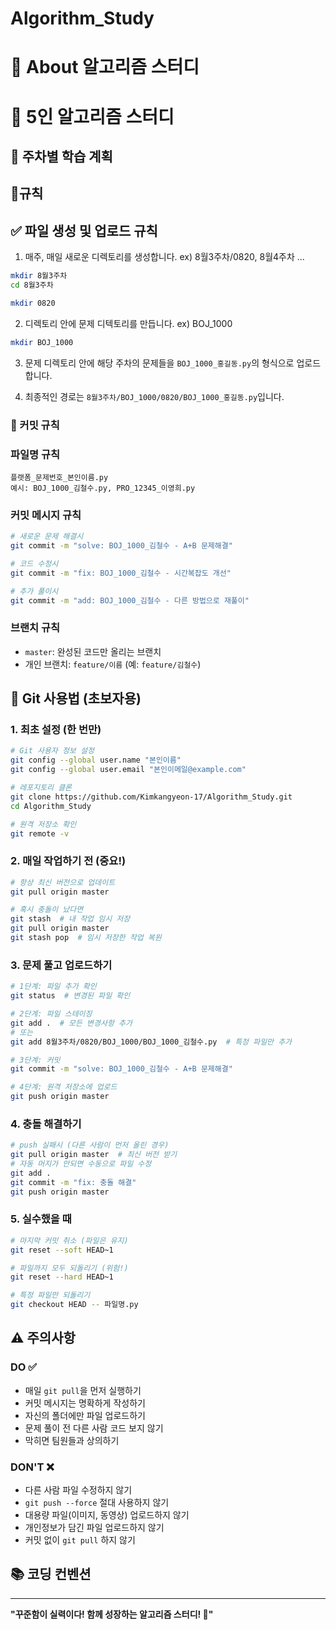 # Algorithm_Study
# 🚀 About 알고리즘 스터디

# 🚀 5인 알고리즘 스터디


## 🎯 주차별 학습 계획


## 🚨규칙

## ✅ 파일 생성 및 업로드 규칙
1. 매주, 매일 새로운 디렉토리를 생성합니다. ex) 8월3주차/0820, 8월4주차 ...
```bash
mkdir 8월3주차
cd 8월3주차

mkdir 0820
```



2. 디렉토리 안에 문제 디텍토리를 만듭니다. ex) BOJ_1000

```bash
mkdir BOJ_1000
```

3. 문제 디렉토리 안에 해당 주차의 문제들을 `BOJ_1000_홍길동.py`의 형식으로 업로드 합니다.

4. 최종적인 경로는 `8월3주차/BOJ_1000/0820/BOJ_1000_홍길동.py`입니다.

### 📝 커밋 규칙

### 파일명 규칙
```
플랫폼_문제번호_본인이름.py
예시: BOJ_1000_김철수.py, PRO_12345_이영희.py
```

### 커밋 메시지 규칙
```bash
# 새로운 문제 해결시
git commit -m "solve: BOJ_1000_김철수 - A+B 문제해결"

# 코드 수정시
git commit -m "fix: BOJ_1000_김철수 - 시간복잡도 개선"

# 추가 풀이시
git commit -m "add: BOJ_1000_김철수 - 다른 방법으로 재풀이"
```

### 브랜치 규칙
- `master`: 완성된 코드만 올리는 브랜치
- 개인 브랜치: `feature/이름` (예: `feature/김철수`)

## 🔄 Git 사용법 (초보자용)

### 1. 최초 설정 (한 번만)
```bash
# Git 사용자 정보 설정
git config --global user.name "본인이름"
git config --global user.email "본인이메일@example.com"

# 레포지토리 클론
git clone https://github.com/Kimkangyeon-17/Algorithm_Study.git
cd Algorithm_Study

# 원격 저장소 확인
git remote -v
```

### 2. 매일 작업하기 전 (중요!)
```bash
# 항상 최신 버전으로 업데이트
git pull origin master

# 혹시 충돌이 났다면
git stash  # 내 작업 임시 저장
git pull origin master
git stash pop  # 임시 저장한 작업 복원
```

### 3. 문제 풀고 업로드하기
```bash
# 1단계: 파일 추가 확인
git status  # 변경된 파일 확인

# 2단계: 파일 스테이징
git add .  # 모든 변경사항 추가
# 또는
git add 8월3주차/0820/BOJ_1000/BOJ_1000_김철수.py  # 특정 파일만 추가

# 3단계: 커밋
git commit -m "solve: BOJ_1000_김철수 - A+B 문제해결"

# 4단계: 원격 저장소에 업로드
git push origin master
```

### 4. 충돌 해결하기
```bash
# push 실패시 (다른 사람이 먼저 올린 경우)
git pull origin master  # 최신 버전 받기
# 자동 머지가 안되면 수동으로 파일 수정
git add .
git commit -m "fix: 충돌 해결"
git push origin master
```

### 5. 실수했을 때
```bash
# 마지막 커밋 취소 (파일은 유지)
git reset --soft HEAD~1

# 파일까지 모두 되돌리기 (위험!)
git reset --hard HEAD~1

# 특정 파일만 되돌리기
git checkout HEAD -- 파일명.py
```

## ⚠️ 주의사항

### DO ✅
- 매일 `git pull`을 먼저 실행하기
- 커밋 메시지는 명확하게 작성하기
- 자신의 폴더에만 파일 업로드하기
- 문제 풀이 전 다른 사람 코드 보지 않기
- 막히면 팀원들과 상의하기

### DON'T ❌
- 다른 사람 파일 수정하지 않기
- `git push --force` 절대 사용하지 않기
- 대용량 파일(이미지, 동영상) 업로드하지 않기
- 개인정보가 담긴 파일 업로드하지 않기
- 커밋 없이 `git pull` 하지 않기

## 📚 코딩 컨벤션

---
**"꾸준함이 실력이다! 함께 성장하는 알고리즘 스터디! 🚀"**